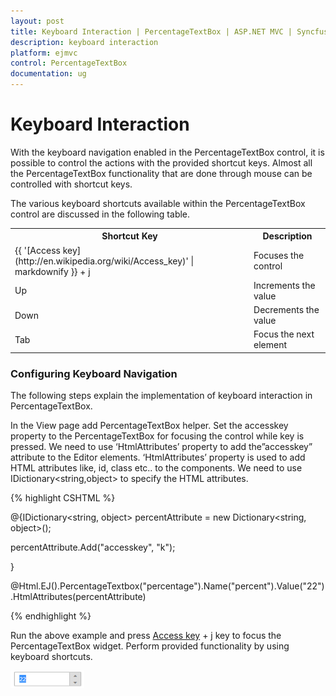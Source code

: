 ```yaml
---
layout: post
title: Keyboard Interaction | PercentageTextBox | ASP.NET MVC | Syncfusion
description: keyboard interaction
platform: ejmvc
control: PercentageTextBox
documentation: ug
---
```


# Keyboard Interaction

With the keyboard navigation enabled in the PercentageTextBox control, it is possible to control the actions with the provided shortcut keys. Almost all the PercentageTextBox functionality that are done through mouse can be controlled with shortcut keys.

The various keyboard shortcuts available within the PercentageTextBox control are discussed in the following table. 


<table>
<tr>
<th>
Shortcut Key</th><th>
Description</th></tr>
<tr>
<td>
{{ '[Access key](http://en.wikipedia.org/wiki/Access_key)' | markdownify }} + j</td><td>
Focuses the control</td></tr>
<tr>
<td>
Up</td><td>
Increments the value</td></tr>
<tr>
<td>
Down</td><td>
Decrements the value</td></tr>
<tr>
<td>
Tab</td><td>
Focus the next element</td></tr>
</table>

### Configuring Keyboard Navigation

The following steps explain the implementation of keyboard interaction in PercentageTextBox.

In the View page add PercentageTextBox helper. Set the accesskey property to the PercentageTextBox for focusing the control while key is pressed. We need to use ‘HtmlAttributes’ property to add the”accesskey” attribute to the Editor elements. ‘HtmlAttributes’ property is used to add HTML attributes like, id, class etc.. to the components. We need to use IDictionary<string,object> to specify the HTML attributes. 



{% highlight CSHTML %}

@{IDictionary<string, object> percentAttribute = new Dictionary<string, object>();

percentAttribute.Add("accesskey", "k");

}



@Html.EJ().PercentageTextbox("percentage").Name("percent").Value("22").HtmlAttributes(percentAttribute)

{% endhighlight %}

 Run the above example and press [Access key](http://en.wikipedia.org/wiki/Access_key) + j key to focus the PercentageTextBox widget. Perform provided functionality by using keyboard shortcuts.



![](Keyboard-Interaction_images/Keyboard-Interaction_img1.png)













